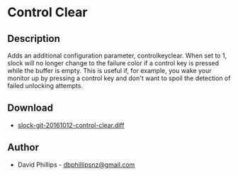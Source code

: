 Control Clear
=============

Description
-----------
Adds an additional configuration parameter, controlkeyclear. When set to 1,
slock will no longer change to the failure color if a control key is pressed
while the buffer is empty. This is useful if, for example, you wake your
monitor up by pressing a control key and don't want to spoil the detection of
failed unlocking attempts.

Download
--------

* [slock-git-20161012-control-clear.diff](slock-git-20161012-control-clear.diff)

Author
------

* David Phillips - <dbphillipsnz@gmail.com>
